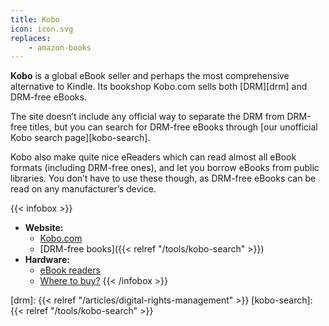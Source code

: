 ```yaml
---
title: Kobo
icon: icon.svg
replaces: 
    - amazon-books
---
```


**Kobo** is a global eBook seller and perhaps the most comprehensive alternative to Kindle. Its bookshop Kobo.com sells both [DRM][drm] and DRM-free eBooks. 

The site doesn’t include any official way to separate the DRM from DRM-free titles, but you can search for DRM-free eBooks through [our unofficial Kobo search page][kobo-search].

Kobo also make quite nice eReaders which can read almost all eBook formats (including DRM-free ones), and let you borrow eBooks from public libraries. You don’t have to use these though, as DRM-free eBooks can be read on any manufacturer’s device.

{{< infobox >}}
- **Website:**
    - [Kobo.com](https://www.kobo.com/)
    - [DRM-free books]({{< relref "/tools/kobo-search" >}})
- **Hardware:**
    - [eBook readers](https://gl.kobobooks.com/collections/all)
    - [Where to buy?](https://gl.kobobooks.com/pages/retailers)
{{< /infobox >}}

[drm]: {{< relref "/articles/digital-rights-management" >}}
[kobo-search]: {{< relref "/tools/kobo-search" >}}
